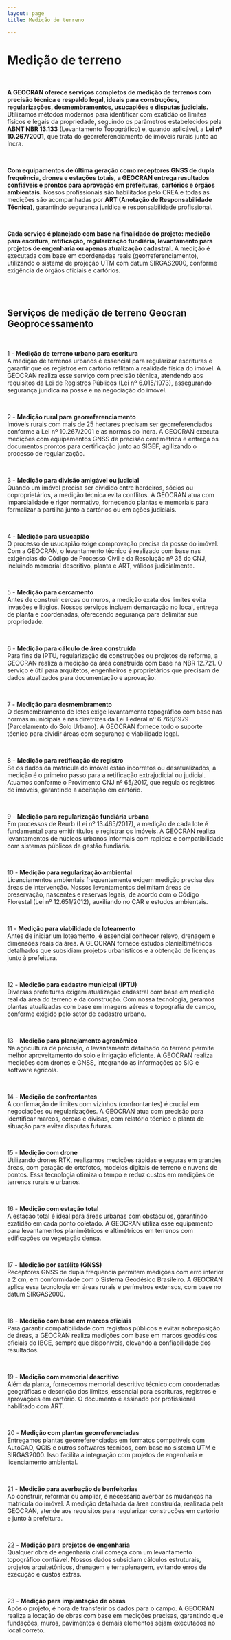 ```yaml
---
layout: page
title: Medição de terreno

---
```

# Medição de terreno
<!--[image](assets/img/CAR_01.png)-->

<br/>

**A GEOCRAN oferece serviços completos de medição de terrenos com precisão técnica e respaldo legal, ideais para construções, regularizações, desmembramentos, usucapiões e disputas judiciais.** Utilizamos métodos modernos para identificar com exatidão os limites físicos e legais da propriedade, seguindo os parâmetros estabelecidos pela **ABNT NBR 13.133** (Levantamento Topográfico) e, quando aplicável, a **Lei nº 10.267/2001**, que trata do georreferenciamento de imóveis rurais junto ao Incra.

<br/>

**Com equipamentos de última geração como receptores GNSS de dupla frequência, drones e estações totais, a GEOCRAN entrega resultados confiáveis e prontos para aprovação em prefeituras, cartórios e órgãos ambientais.** Nossos profissionais são habilitados pelo CREA e todas as medições são acompanhadas por **ART (Anotação de Responsabilidade Técnica)**, garantindo segurança jurídica e responsabilidade profissional.

<br/>

**Cada serviço é planejado com base na finalidade do projeto: medição para escritura, retificação, regularização fundiária, levantamento para projetos de engenharia ou apenas atualização cadastral.** A medição é executada com base em coordenadas reais (georreferenciamento), utilizando o sistema de projeção UTM com datum SIRGAS2000, conforme exigência de órgãos oficiais e cartórios.

<br/>

<!--[image](assets/img/CAR_01.png)-->

<br/>

## Serviços de medição de terreno Geocran Geoprocessamento

<br/>

1 - **Medição de terreno urbano para escritura**  
   A medição de terrenos urbanos é essencial para regularizar escrituras e garantir que os registros em cartório reflitam a realidade física do imóvel. A GEOCRAN realiza esse serviço com precisão técnica, atendendo aos requisitos da Lei de Registros Públicos (Lei nº 6.015/1973), assegurando segurança jurídica na posse e na negociação do imóvel.

<br/>

2 - **Medição rural para georreferenciamento**  
   Imóveis rurais com mais de 25 hectares precisam ser georreferenciados conforme a Lei nº 10.267/2001 e as normas do Incra. A GEOCRAN executa medições com equipamentos GNSS de precisão centimétrica e entrega os documentos prontos para certificação junto ao SIGEF, agilizando o processo de regularização.

<br/>

3 - **Medição para divisão amigável ou judicial**  
   Quando um imóvel precisa ser dividido entre herdeiros, sócios ou coproprietários, a medição técnica evita conflitos. A GEOCRAN atua com imparcialidade e rigor normativo, fornecendo plantas e memoriais para formalizar a partilha junto a cartórios ou em ações judiciais.

<br/>

4 - **Medição para usucapião**  
   O processo de usucapião exige comprovação precisa da posse do imóvel. Com a GEOCRAN, o levantamento técnico é realizado com base nas exigências do Código de Processo Civil e da Resolução nº 35 do CNJ, incluindo memorial descritivo, planta e ART, válidos judicialmente.

<br/>

5 - **Medição para cercamento**  
   Antes de construir cercas ou muros, a medição exata dos limites evita invasões e litígios. Nossos serviços incluem demarcação no local, entrega de planta e coordenadas, oferecendo segurança para delimitar sua propriedade.

<br/>

6 - **Medição para cálculo de área construída**  
   Para fins de IPTU, regularização de construções ou projetos de reforma, a GEOCRAN realiza a medição da área construída com base na NBR 12.721. O serviço é útil para arquitetos, engenheiros e proprietários que precisam de dados atualizados para documentação e aprovação.

<br/>

7 - **Medição para desmembramento**  
   O desmembramento de lotes exige levantamento topográfico com base nas normas municipais e nas diretrizes da Lei Federal nº 6.766/1979 (Parcelamento do Solo Urbano). A GEOCRAN fornece todo o suporte técnico para dividir áreas com segurança e viabilidade legal.

<br/>

8 - **Medição para retificação de registro**  
   Se os dados da matrícula do imóvel estão incorretos ou desatualizados, a medição é o primeiro passo para a retificação extrajudicial ou judicial. Atuamos conforme o Provimento CNJ nº 65/2017, que regula os registros de imóveis, garantindo a aceitação em cartório.

<br/>

9 - **Medição para regularização fundiária urbana**  
   Em processos de Reurb (Lei nº 13.465/2017), a medição de cada lote é fundamental para emitir títulos e registrar os imóveis. A GEOCRAN realiza levantamentos de núcleos urbanos informais com rapidez e compatibilidade com sistemas públicos de gestão fundiária.

<br/>

10 - **Medição para regularização ambiental**  
    Licenciamentos ambientais frequentemente exigem medição precisa das áreas de intervenção. Nossos levantamentos delimitam áreas de preservação, nascentes e reservas legais, de acordo com o Código Florestal (Lei nº 12.651/2012), auxiliando no CAR e estudos ambientais.

<br/>

11 - **Medição para viabilidade de loteamento**  
    Antes de iniciar um loteamento, é essencial conhecer relevo, drenagem e dimensões reais da área. A GEOCRAN fornece estudos planialtimétricos detalhados que subsidiam projetos urbanísticos e a obtenção de licenças junto à prefeitura.

<br/>

12 - **Medição para cadastro municipal (IPTU)**  
    Diversas prefeituras exigem atualização cadastral com base em medição real da área do terreno e da construção. Com nossa tecnologia, geramos plantas atualizadas com base em imagens aéreas e topografia de campo, conforme exigido pelo setor de cadastro urbano.

<br/>

13 - **Medição para planejamento agronômico**  
    Na agricultura de precisão, o levantamento detalhado do terreno permite melhor aproveitamento do solo e irrigação eficiente. A GEOCRAN realiza medições com drones e GNSS, integrando as informações ao SIG e software agrícola.

<br/>

14 - **Medição de confrontantes**  
    A confirmação de limites com vizinhos (confrontantes) é crucial em negociações ou regularizações. A GEOCRAN atua com precisão para identificar marcos, cercas e divisas, com relatório técnico e planta de situação para evitar disputas futuras.

<br/>

15 - **Medição com drone**  
    Utilizando drones RTK, realizamos medições rápidas e seguras em grandes áreas, com geração de ortofotos, modelos digitais de terreno e nuvens de pontos. Essa tecnologia otimiza o tempo e reduz custos em medições de terrenos rurais e urbanos.

<br/>

16 - **Medição com estação total**  
    A estação total é ideal para áreas urbanas com obstáculos, garantindo exatidão em cada ponto coletado. A GEOCRAN utiliza esse equipamento para levantamentos planimétricos e altimétricos em terrenos com edificações ou vegetação densa.

<br/>

17 - **Medição por satélite (GNSS)**  
    Receptores GNSS de dupla frequência permitem medições com erro inferior a 2 cm, em conformidade com o Sistema Geodésico Brasileiro. A GEOCRAN aplica essa tecnologia em áreas rurais e perímetros extensos, com base no datum SIRGAS2000.

<br/>

18 - **Medição com base em marcos oficiais**  
    Para garantir compatibilidade com registros públicos e evitar sobreposição de áreas, a GEOCRAN realiza medições com base em marcos geodésicos oficiais do IBGE, sempre que disponíveis, elevando a confiabilidade dos resultados.

<br/>

19 - **Medição com memorial descritivo**  
    Além da planta, fornecemos memorial descritivo técnico com coordenadas geográficas e descrição dos limites, essencial para escrituras, registros e aprovações em cartório. O documento é assinado por profissional habilitado com ART.

<br/>
 
20 - **Medição com plantas georreferenciadas**  
    Entregamos plantas georreferenciadas em formatos compatíveis com AutoCAD, QGIS e outros softwares técnicos, com base no sistema UTM e SIRGAS2000. Isso facilita a integração com projetos de engenharia e licenciamento ambiental.

<br/>

21 - **Medição para averbação de benfeitorias**  
    Ao construir, reformar ou ampliar, é necessário averbar as mudanças na matrícula do imóvel. A medição detalhada da área construída, realizada pela GEOCRAN, atende aos requisitos para regularizar construções em cartório e junto à prefeitura.

<br/>

22 - **Medição para projetos de engenharia**  
    Qualquer obra de engenharia civil começa com um levantamento topográfico confiável. Nossos dados subsidiam cálculos estruturais, projetos arquitetônicos, drenagem e terraplenagem, evitando erros de execução e custos extras.

<br/>

23 - **Medição para implantação de obras**  
    Após o projeto, é hora de transferir os dados para o campo. A GEOCRAN realiza a locação de obras com base em medições precisas, garantindo que fundações, muros, pavimentos e demais elementos sejam executados no local correto.


